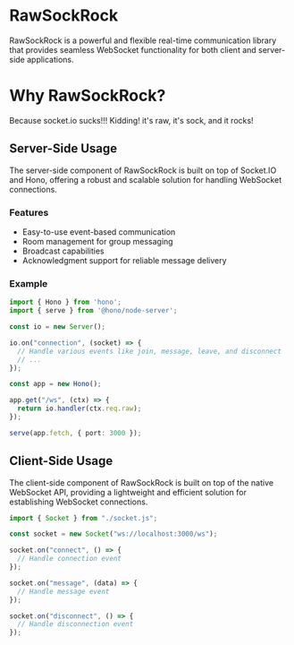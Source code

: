# RawSockRock

RawSockRock is a powerful and flexible real-time communication library that provides seamless WebSocket functionality for both client and server-side applications.

# Why RawSockRock?
Because socket.io sucks!!!
Kidding! it's raw, it's sock, and it rocks!

## Server-Side Usage

The server-side component of RawSockRock is built on top of Socket.IO and Hono, offering a robust and scalable solution for handling WebSocket connections.

### Features

- Easy-to-use event-based communication
- Room management for group messaging
- Broadcast capabilities
- Acknowledgment support for reliable message delivery

### Example

```ts
import { Hono } from 'hono';
import { serve } from '@hono/node-server';

const io = new Server();

io.on("connection", (socket) => {
  // Handle various events like join, message, leave, and disconnect
  // ...
});

const app = new Hono();

app.get("/ws", (ctx) => {
  return io.handler(ctx.req.raw);
});

serve(app.fetch, { port: 3000 });
```

## Client-Side Usage

The client-side component of RawSockRock is built on top of the native WebSocket API, providing a lightweight and efficient solution for establishing WebSocket connections.

```js
import { Socket } from "./socket.js";

const socket = new Socket("ws://localhost:3000/ws");

socket.on("connect", () => {
  // Handle connection event
});

socket.on("message", (data) => {
  // Handle message event
});

socket.on("disconnect", () => {
  // Handle disconnection event
});
```